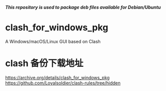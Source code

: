 ***This repository is used to package deb files available for Debian/Ubuntu***

# clash_for_windows_pkg
A Windows/macOS/Linux GUI based on Clash
# clash 备份下载地址
https://archive.org/details/clash_for_windows_pkg
https://github.com/Loyalsoldier/clash-rules/tree/hidden
